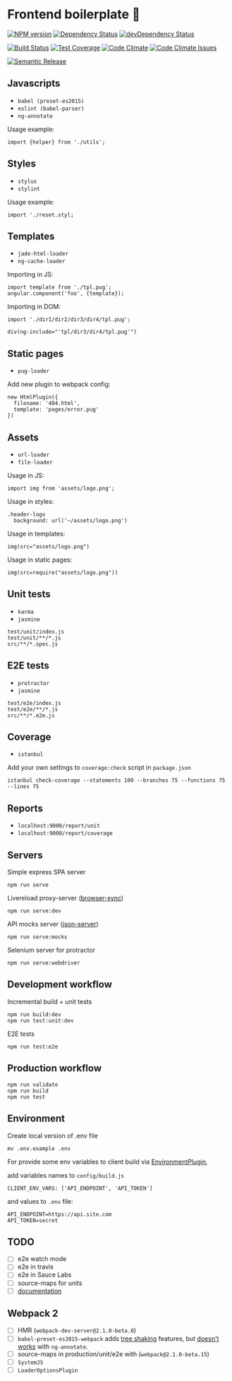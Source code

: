 # Frontend boilerplate 💩

[![NPM version][npm-img]][npm-url] [![Dependency Status][dm-img]][dm-url] [![devDependency Status][dm-dev-img]][dm-dev-url]

[![Build Status][travis-img]][travis-url] [![Test Coverage][coverage-img]][coverage-url] [![Code Climate][climate-img]][climate-url] [![Code Climate Issues][climate-issues-img]][climate-issues-url]

[![Semantic Release][semantic-img]][semantic-url]

[npm-img]: https://badge.fury.io/js/febp.svg
[npm-url]: https://www.npmjs.com/package/febp
[dm-img]: https://david-dm.org/iboozyvoozy/febp.svg
[dm-url]: https://david-dm.org/iboozyvoozy/febp
[dm-dev-img]: https://david-dm.org/iboozyvoozy/febp/dev-status.svg
[dm-dev-url]: https://david-dm.org/iboozyvoozy/febp#info=devDependencies

[travis-img]: https://travis-ci.org/iboozyvoozy/febp.svg
[travis-url]: https://travis-ci.org/iboozyvoozy/febp
[coverage-img]: https://codeclimate.com/github/iboozyvoozy/febp/badges/coverage.svg
[coverage-url]: https://codeclimate.com/github/iboozyvoozy/febp/coverage
[climate-img]: https://codeclimate.com/github/iboozyvoozy/febp/badges/gpa.svg
[climate-url]: https://codeclimate.com/github/iboozyvoozy/febp
[climate-issues-img]: https://codeclimate.com/github/iboozyvoozy/febp/badges/issue_count.svg
[climate-issues-url]: https://codeclimate.com/github/iboozyvoozy/febp
[semantic-img]: https://img.shields.io/badge/%20%20%F0%9F%93%A6%F0%9F%9A%80-semantic--release-e10079.svg
[semantic-url]: https://github.com/semantic-release/semantic-release

## Javascripts

- `babel (preset-es2015)`
- `eslint (babel-parser)`
- `ng-annotate`

Usage example:

```
import {helper} from './utils';
```


## Styles

- `stylus`
- `stylint`

Usage example:

```
import './reset.styl;
```

## Templates

- `jade-html-loader`
- `ng-cache-loader`

Importing in JS:

```
import template from './tpl.pug';
angular.component('foo', {template});
```

Importing in DOM:

```
import './dir1/dir2/dir3/dir4/tpl.pug';
```
```
div(ng-include="'tpl/dir3/dir4/tpl.pug'")
```

## Static pages

- `pug-loader`

Add new plugin to webpack config:

```
new HtmlPlugin({
  filename: '404.html',
  template: 'pages/error.pug'
})
```

## Assets

- `url-loader`
- `file-loader`

Usage in JS:

```
import img from 'assets/logo.png';
```

Usage in styles:

```
.header-logo
  background: url('~/assets/logo.png')
```

Usage in templates:

```
img(src="assets/logo.png")
```

Usage in static pages:

```
img(src=require("assets/logo.png"))
```

## Unit tests

- `karma`
- `jasmine`

```
test/unit/index.js
test/unit/**/*.js
src/**/*.spec.js
```

## E2E tests

- `protractor`
- `jasmine`

```
test/e2e/index.js
test/e2e/**/*.js
src/**/*.e2e.js
```

## Coverage

- `istanbul`

Add your own settings to `coverage:check` script in `package.json`

```
istanbul check-coverage --statements 100 --branches 75 --functions 75 --lines 75
```

## Reports

- `localhost:9000/report/unit`
- `localhost:9000/report/coverage`

## Servers

Simple express SPA server

```
npm run serve
```

Livereload proxy-server ([browser-sync](https://github.com/BrowserSync/browser-sync))

```
npm run serve:dev
```

API mocks server ([json-server](https://github.com/typicode/json-server))

```
npm run serve:mocks
```

Selenium server for protractor

```
npm run serve:webdriver
```

## Development workflow

Incremental build + unit tests

```
npm run build:dev
npm run test:unit:dev
```

E2E tests

```
npm run test:e2e
```

## Production workflow

```
npm run validate
npm run build 
npm run test
```

## Environment

Create local version of .env file

```
mv .env.example .env 
```

For provide some env variables to client build via [EnvironmentPlugin](https://webpack.github.io/docs/list-of-plugins.html#environmentplugin),

add variables names to `config/build.js`

```
CLIENT_ENV_VARS: ['API_ENDPOINT', 'API_TOKEN']
```

and values to `.env` file:

```
API_ENDPOINT=https://api.site.com
API_TOKEN=secret
```

## TODO
- [ ] e2e watch mode
- [ ] e2e in travis
- [ ] e2e in Sauce Labs
- [ ] source-maps for units
- [ ] [documentation](https://github.com/angular/dgeni)

## Webpack 2
- [ ] HMR (`webpack-dev-server@2.1.0-beta.0`)
- [ ] `babel-preset-es2015-webpack` adds [tree shaking](http://www.2ality.com/2015/12/webpack-tree-shaking.html) features, but [doesn't works](https://github.com/olov/ng-annotate/issues/245) with `ng-annotate`.
- [ ] source-maps in production/unit/e2e with (`webpack@2.1.0-beta.15`)
- [ ] `SystemJS`
- [ ] `LoaderOptionsPlugin`
